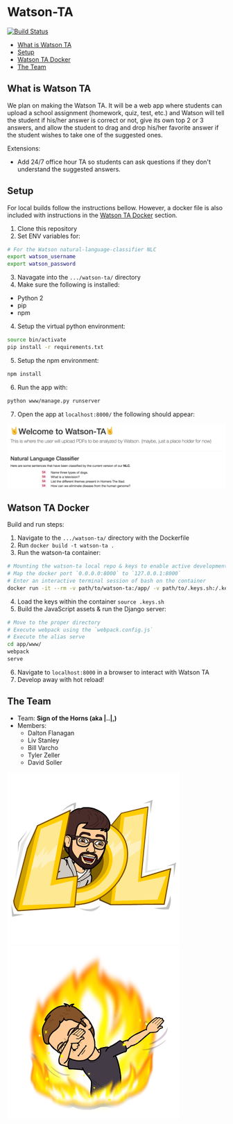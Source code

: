 # Watson-TA
[![Build Status](https://travis-ci.org/signofthehorns/watson-ta.svg?branch=master)](https://travis-ci.org/signofthehorns/watson-ta)

<!-- TOC depthFrom:2 -->

- [What is Watson TA](#what-is-watson-ta)
- [Setup](#setup)
- [Watson TA Docker](#watson-ta-docker)
- [The Team](#the-team)

<!-- /TOC -->

## What is Watson TA

We plan on making the Watson TA. It will be a web app where students can upload a school assignment (homework, quiz, test, etc.) and Watson will tell the student if his/her answer is correct or not, give its own top 2 or 3 answers, and allow the student to drag and drop his/her favorite answer if the student wishes to take one of the suggested ones.

Extensions:
- Add 24/7 office hour TA so students can ask questions if they don't understand the suggested answers.

## Setup

For local builds follow the instructions bellow. However, a docker file is also included with instructions in the [Watson TA Docker](#watson-ta-docker) section. 

1. Clone this repository
2. Set ENV variables for:
  ```BASH
  # For the Watson natural-language-classifier NLC
  export watson_username
  export watson_password
  ```
  
3. Navagate into the `.../watson-ta/` directory
3. Make sure the following is installed:
  - Python 2
  - pip
  - npm
  
4. Setup the virtual python environment:
  ```BASH
  source bin/activate
  pip install -r requirements.txt
  ```
  
5. Setup the npm environment:
  ```BASH
  npm install
  ```
  
6. Run the app with:
  ```BASH
  python www/manage.py runserver
  ```
  
7. Open the app at `localhost:8000/` the following should appear:

  ![PDF Upload Page](images/pdfupload.png)

## Watson TA Docker

Build and run steps:

1. Navigate to the `.../watson-ta/` directory with the Dockerfile
2. Run `docker build -t watson-ta .`
3. Run the watson-ta container:

```BASH
# Mounting the watson-ta local repo & keys to enable active development
# Map the docker port `0.0.0.0:8000` to `127.0.0.1:8000`
# Enter an interactive terminal session of bash on the container
docker run -it --rm -v path/to/watson-ta:/app/ -v path/to/.keys.sh:/.keys.sh -p 127.0.0.1:8000:8000 watson-ta /bin/bash
```

4. Load the keys within the container `source .keys.sh`
5. Build the JavaScript assets & run the Django server:

```BASH
# Move to the proper directory
# Execute webpack using the `webpack.config.js`
# Execute the alias serve
cd app/www/
webpack
serve
```

6. Navigate to `localhost:8000` in a browser to interact with Watson TA
7. Develop away with hot reload!

## The Team

- Team: **Sign of the Horns (aka |..|,)**
- Members:
  - Dalton Flanagan
  - Liv Stanley
  - Bill Varcho
  - Tyler Zeller
  - David Soller

![Tyler...](images/bitmoji-lol.png)
![The Dab](images/bitmoji-dab.png)
